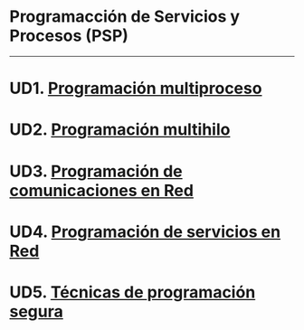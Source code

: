 # Programacción de Servicios y Procesos (PSP)
--------------------------------------------------------
# UD1. [Programación multiproceso](UD1_ProgramacionMultiproceso.md)
# UD2. [Programación multihilo](UD2_ProgramacionMultihilo.md)
# UD3. [Programación de comunicaciones en Red](UD3_ProgramacionComunicacionesRed.md)
# UD4. [Programación de servicios en Red](UD4_GeneracionServiciosRed.md)
# UD5. [Técnicas de programación segura](UD5_ProgramacionSegura.md)